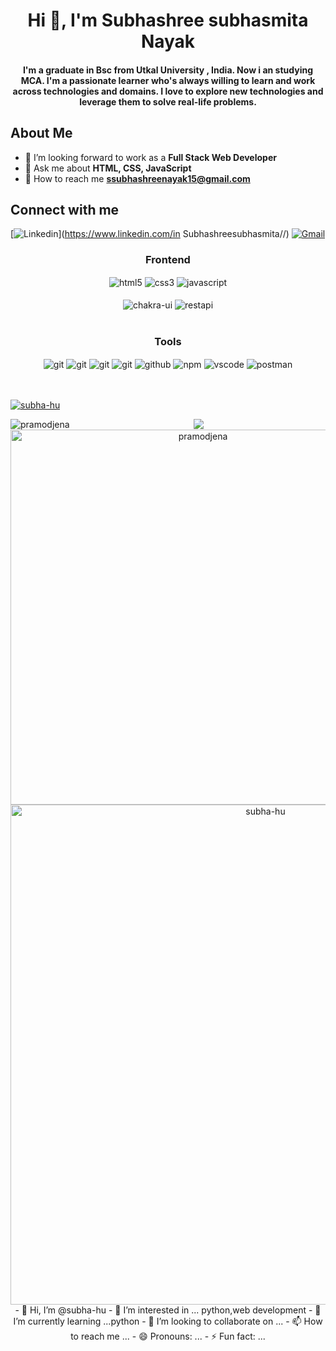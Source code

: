 
<h1 align="center">Hi 👋, I'm Subhashree subhasmita Nayak</h1>
<div align="center">
 
</div>
<h4 align="center"> I'm a graduate in Bsc from Utkal University , India. Now i an studying MCA. I'm a passionate learner who's always willing to learn and work across technologies and domains. I love to explore new technologies and leverage them to solve real-life problems.
</h4>
</a> </p>
<!-- <p align="left"> <img src="https://komarev.com/ghpvc/?username=pramodjena&label=Profile%20views&color=0e75b6&style=flat" alt="pramodjena" /> </p> -->
<!-- <img height="200px" width="400px" align="right" src="https://r7q6w9z6.rocketcdn.me/career/wp-content/uploads/2021/06/2-46.gif"/> -->

##  About Me 

- 🏢 I’m looking forward to work as a **Full Stack Web Developer**
- 💬 Ask me about **HTML, CSS, JavaScript**
- 📧 How to reach me <b>**ssubhashreenayak15@gmail.com**</b>

   

##  Connect with me

[![Linkedin](https://img.shields.io/badge/-LinkedIn-blue?style=flat&logo=Linkedin&logoColor=white)](https://www.linkedin.com/in Subhashreesubhasmita//)
[![Gmail](https://img.shields.io/badge/-Gmail-c14438?style=flat&logo=Gmail&logoColor=white)](mailto:ssubhashreenayak15@gmail.com)


 <div align="center"><h3 align="center">Frontend</h3>
<img src="https://img.shields.io/badge/html5-%23E34F26.svg?style=for-the-badge&logo=html5&logoColor=white" align="center" alt="html5">
<img src = "https://img.shields.io/badge/css3-%231572B6.svg?style=for-the-badge&logo=css3&logoColor=white" align="center" alt="css3">
<img src ="https://img.shields.io/badge/javascript-%23323330.svg?style=for-the-badge&logo=javascript&logoColor=%23F7DF1E" align="center" alt="javascript">




<br/>
<br/>
  <img src = "https://img.shields.io/badge/chakra ui-%234ED1C5.svg?style=for-the-badge&logo=chakraui&logoColor=white" align="center" alt="chakra-ui"/>
  <img src="https://img.shields.io/badge/rest api-%23000000.svg?style=for-the-badge&logo=flask&logoColor=white" align="center" alt="restapi"/>
  
</div>
 <br/>
  
 
 <div align="center"><h3 align="center">Tools</h3> 
  <img src="https://img.shields.io/badge/heroku-%23430098.svg?style=for-the-badge&logo=heroku&logoColor=white" align="center" alt="git"/>
   <img src="https://img.shields.io/badge/netlify-%23000000.svg?style=for-the-badge&logo=netlify&logoColor=#00C7B7" align="center" alt="git"/>
   <img src="https://img.shields.io/badge/vercel-%23000000.svg?style=for-the-badge&logo=vercel&logoColor=whit" align="center" alt="git"/>
   <img src="https://img.shields.io/badge/Git-f44d27?style=for-the-badge&logo=git&logoColor=white"  align="center" alt="git"/>
   <img src="https://img.shields.io/badge/GitHub-100000?style=for-the-badge&logo=github&logoColor=white"  align="center" alt="github"/>
   <img src = "https://img.shields.io/badge/NPM-%23000000.svg?style=for-the-badge&logo=npm&logoColor=white" align="center" alt="npm">
   <img src="https://img.shields.io/badge/Visual%20Studio-5C2D91.svg?style=for-the-badge&logo=visual-studio&logoColor=white"  align="center" alt="vscode"/>
   <img src ="https://img.shields.io/badge/Postman-FF6C37?style=for-the-badge&logo=postman&logoColor=white" align="center" alt="postman">
  
  <br/>
  <br/>
  <br/>
  
  <p align="left"> <a href="https://github.com/ryo-ma/github-profile-trophy"><img src="https://github-profile-trophy.vercel.app/?username=subha-hu" alt="subha-hu"/></a> </p>
 <p>
 <img align="left" src="https://github-readme-stats.vercel.app/api/top-langs?username=subha-hu&hide_title=true&hide_border=true&show_icons=true&include_all_commits=true&count_private=true&line_height=21&text_color=000&icon_color=000&bg_color=0,ea6161,ffc64d,fffc4d,52fa5a&theme=graywhite" alt="pramodjena"/>
 <img align="left" width="600" src="https://github-readme-stats.vercel.app/api?username=subha-hu&hide_title=true&hide_border=true&show_icons=true&include_all_commits=true&count_private=true&line_height=21&text_color=000&icon_color=000&bg_color=0,ea6161,ffc64d,fffc4d,52fa5a&theme=graywhite" alt="pramodjena" /></p> 
 <a href="https://github.com/pramodjena/github-readme-stats">
 <img align="left" width="800" src="https://github-readme-streak-stats.herokuapp.com/?user=pramodjena&&theme=highcontrast" alt="subha-hu" />
 </a>
 <p align="center">
  <img  src="https://raw.githubusercontent.com/Trilokia/Trilokia/379277808c61ef204768a61bbc5d25bc7798ccf1/bottom_header.svg">
 </p>
<!---
Pramodjena/Pramodjena is a ✨ special ✨ repository because its `README.md` (this file) appears on your GitHub profile.
You can click the Preview link to take a look at your changes.
--->
- 👋 Hi, I’m @subha-hu
- 👀 I’m interested in ... python,web development
- 🌱 I’m currently learning ...python
- 💞️ I’m looking to collaborate on ...
- 📫 How to reach me ...
- 😄 Pronouns: ...
- ⚡ Fun fact: ...

<!---
subha-hu/subha-hu is a ✨ special ✨ repository because its `README.md` (this file) appears on your GitHub profile.
You can click the Preview link to take a look at your changes.
--->
